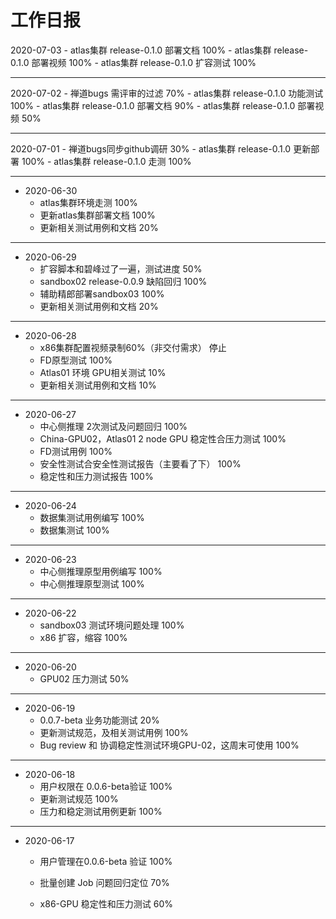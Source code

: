 工作日报
==============================================================

2020-07-03
    - atlas集群 release-0.1.0 部署文档 100%
    - atlas集群 release-0.1.0 部署视频 100%
    - atlas集群 release-0.1.0 扩容测试 100%
    
---

2020-07-02
    - 禅道bugs 需评审的过滤 70%
    - atlas集群 release-0.1.0 功能测试 100%
    - atlas集群 release-0.1.0 部署文档 90%
    - atlas集群 release-0.1.0 部署视频 50%
    
---

2020-07-01
    - 禅道bugs同步github调研 30%
    - atlas集群 release-0.1.0 更新部署 100%
    - atlas集群 release-0.1.0 走测 100%
    
---
* 2020-06-30
    - atlas集群环境走测 100%
    - 更新atlas集群部署文档 100%
    - 更新相关测试用例和文档 20%
---
* 2020-06-29
    - 扩容脚本和碧峰过了一遍，测试进度 50%
    - sandbox02 release-0.0.9 缺陷回归 100%
    - 辅助精郎部署sandbox03 100%
    - 更新相关测试用例和文档 20%
---
* 2020-06-28
    - x86集群配置视频录制60%（非交付需求） 停止
    - FD原型测试 100%
    - Atlas01 环境 GPU相关测试 10%
    - 更新相关测试用例和文档 10%
---
* 2020-06-27
    - 中心侧推理 2次测试及问题回归 100%
    - China-GPU02，Atlas01 2 node GPU 稳定性合压力测试 100%
    - FD测试用例 100%
    - 安全性测试合安全性测试报告（主要看了下） 100%
    - 稳定性和压力测试报告 100%
 ---   
* 2020-06-24
    - 数据集测试用例编写 100%
    - 数据集测试 100%
---
* 2020-06-23
    - 中心侧推理原型用例编写 100%
    - 中心侧推理原型测试 100%
---
* 2020-06-22
    + sandbox03 测试环境问题处理 100%
    + x86 扩容，缩容 100%
    
---

* 2020-06-20
    + GPU02 压力测试 50%
---
* 2020-06-19
    + 0.0.7-beta 业务功能测试 20%
    + 更新测试规范，及相关测试用例 100%
    + Bug review 和 协调稳定性测试环境GPU-02，这周末可使用 100%
---
* 2020-06-18
    + 用户权限在 0.0.6-beta验证 100%
    + 更新测试规范 100%
    + 压力和稳定测试用例更新 100%
---
* 2020-06-17

    + 用户管理在0.0.6-beta 验证 100%

    + 批量创建 Job 问题回归定位 70%

    + x86-GPU 稳定性和压力测试 60%
    
    

